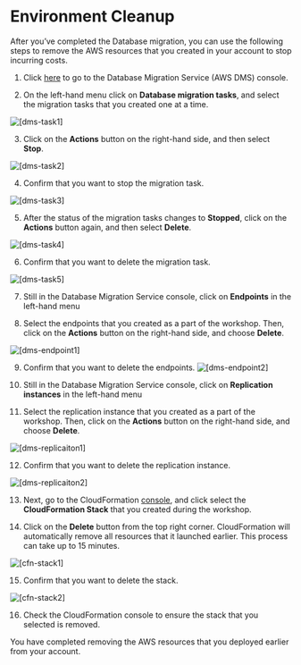 # Environment Cleanup
After you’ve completed the Database migration, you can use the following steps to remove the AWS resources that you created in your account to stop incurring costs.
1. Click [here][dms-console] to go to the Database Migration Service (AWS DMS) console.

2. On the left-hand menu click on **Database migration tasks**, and select the migration tasks that you created one at a time.

![\[dms-task1\]](img/EnvCleanup01.png)

3.	Click on the **Actions** button on the right-hand side, and then select **Stop**.

![\[dms-task2\]](img/EnvCleanup02.png)

4.	Confirm that you want to stop the migration task.

![\[dms-task3\]](img/EnvCleanup03.png)

5.	After the status of the migration tasks changes to **Stopped**, click on the **Actions** button again, and then select **Delete**.

![\[dms-task4\]](img/EnvCleanup04.png)

6.	Confirm that you want to delete the migration task.

![\[dms-task5\]](img/EnvCleanup05.png)

7.	Still in the Database Migration Service console, click on **Endpoints** in the left-hand menu

8. Select the endpoints that you created as a part of the workshop. Then, click on the **Actions** button on the right-hand side, and choose **Delete**. 

![\[dms-endpoint1\]](img/EnvCleanup06.png)

9. Confirm that you want to delete the endpoints.
![\[dms-endpoint2\]](img/EnvCleanup07.png)

10.	Still in the Database Migration Service console, click on **Replication instances** in the left-hand menu

11.	Select the replication instance that you created as a part of the workshop. Then, click on the **Actions** button on the right-hand side, and choose **Delete**.

![\[dms-replicaiton1\]](img/EnvCleanup08.png)

12.	Confirm that you want to delete the replication instance.

![\[dms-replicaiton2\]](img/EnvCleanup09.png)

13.	Next, go to the CloudFormation [console][cfn-console], and click select the **CloudFormation Stack** that you created during the workshop. 

14.	Click on the **Delete** button from the top right corner. CloudFormation will automatically remove all resources that it launched earlier. This process can take up to 15 minutes. 

![\[cfn-stack1\]](img/EnvCleanup10.png)
  
15.	Confirm that you want to delete the stack.

![\[cfn-stack2\]](img/EnvCleanup11.png)

16.	Check the CloudFormation console to ensure the stack that you selected is removed.  

You have completed removing the AWS resources that you deployed earlier from your account.

[dms-console]: https://console.aws.amazon.com/dms/
[cfn-console]: https://console.aws.amazon.com/cloudformation/
